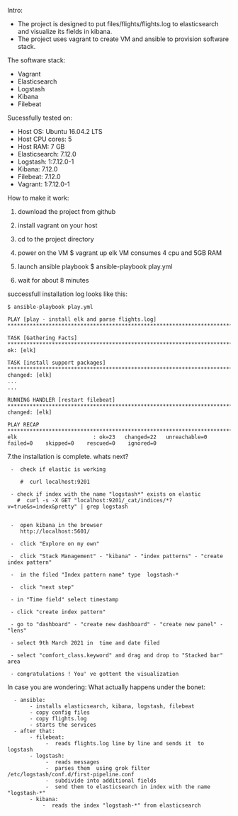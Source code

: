 

Intro:
  -  The project is designed to put  files/flights/flights.log to elasticsearch and   visualize its fields in kibana.
  -  The project uses vagrant to create VM and ansible to provision software stack.

The software stack:
  - Vagrant
  - Elasticsearch
  - Logstash
  - Kibana
  - Filebeat


Sucessfully tested on:
  - Host OS: Ubuntu 16.04.2 LTS
  - Host CPU cores: 5
  - Host RAM: 7 GB
  - Elasticsearch: 7.12.0
  - Logstash:  1:7.12.0-1
  - Kibana: 7.12.0
  - Filebeat: 7.12.0
  - Vagrant: 1:7.12.0-1



How to make it work:

1. download the project from github

2. install vagrant on your host

3. cd to the project directory

3. power on the VM
   $ vagrant up elk
   VM consumes 4 cpu and 5GB RAM

4. launch ansible playbook
   $ ansible-playbook play.yml

5. wait for about  8 minutes

  successfull installation log looks like this:

    $ ansible-playbook play.yml

    PLAY [play - install elk and parse flights.log] *********************************************************************************************************************************************

    TASK [Gathering Facts] **********************************************************************************************************************************************************************
    ok: [elk]

    TASK [install support packages] *************************************************************************************************************************************************************
    changed: [elk]
    ...
    ...

    RUNNING HANDLER [restart filebeat] **********************************************************************************************************************************************************
    changed: [elk]

    PLAY RECAP **********************************************************************************************************************************************************************************
    elk                        : ok=23   changed=22   unreachable=0    failed=0    skipped=0    rescued=0    ignored=0


7.the installation is complete. whats next?

     -  check if elastic is working
     
        #  curl localhost:9201

     - check if index with the name "logstash*" exists on elastic
       #  curl -s -X GET "localhost:9201/_cat/indices/*?v=true&s=index&pretty" | grep logstash


     -  open kibana in the browser
        http://localhost:5601/

     -  click "Explore on my own"

     -  click "Stack Management" - "kibana" - "index patterns" - "create index pattern"

     -  in the filed "Index pattern name" type  logstash-*

     -  click "next step"

     - in "Time field" select timestamp

     - click "create index pattern"

     - go to "dashboard" - "create new dashboard" - "create new panel" - "lens"

     - select 9th March 2021 in  time and date filed

     - select "comfort_class.keyword" and drag and drop to "Stacked bar" area

     - congratulations ! You' ve gottent the visualization


In case you are wondering:
   What actually happens under the bonet:
   
      - ansible:
           - installs elasticsearch, kibana, logstash, filebeat
           - copy config files
           - copy flights.log
           - starts the services
      - after that:
           - filebeat:
                -  reads flights.log line by line and sends it  to logstash 
           - logstash:
                -  reads messages
                -  parses them  using grok filter /etc/logstash/conf.d/first-pipeline.conf 
                -  subdivide into additional fields 
                -  send them to elasticsearch in index with the name "logstash-*"
           - kibana:
               -  reads the index "logstash-*" from elasticsearch









